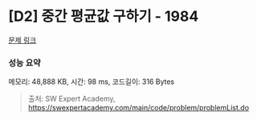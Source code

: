 # [D2] 중간 평균값 구하기 - 1984 

[문제 링크](https://swexpertacademy.com/main/code/problem/problemDetail.do?contestProbId=AV5Pw_-KAdcDFAUq) 

### 성능 요약

메모리: 48,888 KB, 시간: 98 ms, 코드길이: 316 Bytes



> 출처: SW Expert Academy, https://swexpertacademy.com/main/code/problem/problemList.do